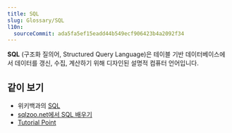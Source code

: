 ```yaml
---
title: SQL
slug: Glossary/SQL
l10n:
  sourceCommit: ada5fa5ef15eadd44b549ecf906423b4a2092f34
---
```


**SQL** (구조화 질의어, Structured Query Language)은 테이블 기반 데이터베이스에서 데이터를 갱신, 수집, 계산하기 위해 디자인된 설명적 컴퓨터 언어입니다.

## 같이 보기

- 위키백과의 [SQL](https://ko.wikipedia.org/wiki/SQL)
- [sqlzoo.net에서 SQL 배우기](http://sqlzoo.net/wiki/SQL_Tutorial)
- [Tutorial Point](http://www.tutorialspoint.com/sql/)
